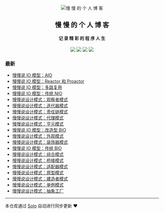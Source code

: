 <p align="center"><img alt="慢 慢 的 个 人 博 客" src="https://b3logfile.com/avatar/1629828567035_1629883350632.jpeg?imageView2/1/w/128/h/128/interlace/0/q/100"></p><h2 align="center">
慢 慢 的 个 人 博 客
</h2>

<h4 align="center">记 录 精 彩 的 程 序 人 生</h4>
<p align="center"><a title="慢 慢 的 个 人 博 客" target="_blank" href="https://github.com/manmandm/solo-blog"><img src="https://img.shields.io/github/last-commit/manmandm/solo-blog.svg?style=flat-square&color=FF9900"></a>
<a title="GitHub repo size in bytes" target="_blank" href="https://github.com/manmandm/solo-blog"><img src="https://img.shields.io/github/repo-size/manmandm/solo-blog.svg?style=flat-square"></a>
<a title="Solo Version" target="_blank" href="https://github.com/88250/solo/releases"><img src="https://img.shields.io/badge/solo-4.3.1-f1e05a.svg?style=flat-square&color=blueviolet"></a>
<a title="Hits" target="_blank" href="https://github.com/88250/hits"><img src="https://hits.b3log.org/manmandm/solo-blog.svg"></a></p>

### 最新

* [慢慢说 IO 模型：AIO](https://api.dingdongtongxue.com/articles/2021/09/25/1632576113247.html)
* [慢慢说 IO 模型：Reactor 和 Proactor](https://api.dingdongtongxue.com/articles/2021/09/25/1632574146209.html)
* [慢慢说 IO 模型：多路复用](https://api.dingdongtongxue.com/articles/2021/09/20/1632142580621.html)
* [慢慢说 IO 模型：传统 NIO](https://api.dingdongtongxue.com/articles/2021/09/19/1632056048629.html)
* [慢慢说设计模式：观察者模式](https://api.dingdongtongxue.com/articles/2021/09/18/1631969743339.html)
* [慢慢说设计模式：迭代器模式](https://api.dingdongtongxue.com/articles/2021/09/18/1631969698765.html)
* [慢慢说设计模式：责任链模式](https://api.dingdongtongxue.com/articles/2021/09/18/1631969649853.html)
* [慢慢说设计模式：代理模式](https://api.dingdongtongxue.com/articles/2021/09/17/1631882228308.html)
* [慢慢说设计模式：亨元模式](https://api.dingdongtongxue.com/articles/2021/09/17/1631880376819.html)
* [慢慢说 IO 模型：改造型 BIO](https://api.dingdongtongxue.com/articles/2021/09/10/1631280170182.html)
* [慢慢说设计模式：外观模式](https://api.dingdongtongxue.com/articles/2021/09/10/1631278434926.html)
* [慢慢说设计模式：装饰器模式](https://api.dingdongtongxue.com/articles/2021/09/10/1631277040485.html)
* [慢慢说 IO 模型：传统 BIO](https://api.dingdongtongxue.com/articles/2021/09/08/1631104875734.html)
* [慢慢说设计模式：组合模式](https://api.dingdongtongxue.com/articles/2021/09/08/1631100352599.html)
* [慢慢说设计模式：桥接模式](https://api.dingdongtongxue.com/articles/2021/09/04/1630764238461.html)
* [慢慢说设计模式：适配器模式](https://api.dingdongtongxue.com/articles/2021/09/04/1630758532580.html)
* [慢慢说设计模式：原型模式](https://api.dingdongtongxue.com/articles/2021/09/03/1630673589880.html)
* [慢慢说设计模式：建造者模式](https://api.dingdongtongxue.com/articles/2021/09/03/1630671917610.html)
* [慢慢说设计模式：单例模式](https://api.dingdongtongxue.com/articles/2021/08/30/1630333602446.html)
* [慢慢说设计模式：抽象工厂](https://api.dingdongtongxue.com/articles/2021/08/30/1630327986503.html)



---

本仓库通过 [Solo](https://github.com/88250/solo) 自动进行同步更新 ❤️ 
